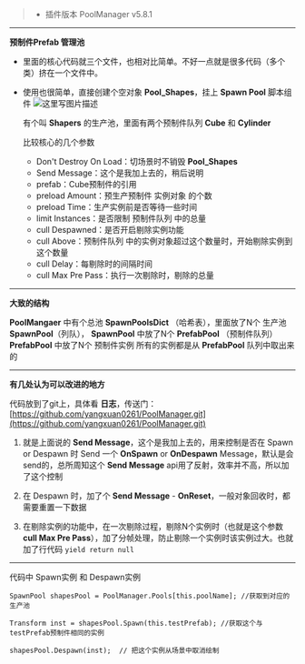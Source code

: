 > - 插件版本 PoolManager v5.8.1

---
**预制件Prefab 管理池**

- 里面的核心代码就三个文件，也相对比简单。不好一点就是很多代码（多个类）挤在一个文件中。
- 使用也很简单，直接创建个空对象 **Pool_Shapes**，挂上 **Spawn Pool** 脚本组件
	![这里写图片描述](http://img.blog.csdn.net/20161022120611508)
	
	有个叫 **Shapers** 的生产池，里面有两个预制件队列 **Cube** 和 **Cylinder**
	
	比较核心的几个参数
	- Don't Destroy On Load：切场景时不销毁 **Pool_Shapes**
	- Send Message：这个是我加上去的，稍后说明
	- prefab：Cube预制件的引用
	- preload Amount：预生产预制件 实例对象 的个数
	- preload Time：生产实例前是否等待一些时间
	- limit Instances：是否限制 预制件队列 中的总量
	- cull Despawned：是否开启剔除实例功能
	- cull Above：预制件队列 中的实例对象超过这个数量时，开始剔除实例到这个数量
	- cull Delay：每剔除时的间隔时间
	- cull Max Pre Pass：执行一次剔除时，剔除的总量

---
**大致的结构**

**PoolMangaer** 中有个总池 **SpawnPoolsDict** （哈希表），里面放了N个 生产池 **SpawnPool**（列队），
**SpawnPool** 中放了N个 **PrefabPool** （预制件队列）
**PrefabPool** 中放了N个 预制件实例
所有的实例都是从 **PrefabPool** 队列中取出来的

---
**有几处认为可以改进的地方**

代码放到了git上，具体看 **日志**，传送门：[https://github.com/yangxuan0261/PoolManager.git](https://github.com/yangxuan0261/PoolManager.git)

1. 就是上面说的 **Send Message**，这个是我加上去的，用来控制是否在 Spawn or Despawn 时 Send 一个 **OnSpawn** or **OnDespawn** Message，默认是会send的，总所周知这个 **Send Message** api用了反射，效率并不高，所以加了这个控制

2. 在 Despawn 时，加了个 **Send Message** - **OnReset**，一般对象回收时，都需要重置一下数据

3. 在剔除实例的功能中，在一次剔除过程，剔除N个实例时（也就是这个参数 **cull Max Pre Pass**），加了分帧处理，防止剔除一个实例时该实例过大。也就加了行代码 `yield return null`

---
代码中 Spawn实例 和 Despawn实例
```
SpawnPool shapesPool = PoolManager.Pools[this.poolName]; //获取到对应的生产池

Transform inst = shapesPool.Spawn(this.testPrefab); //获取这个与testPrefab预制件相同的实例

shapesPool.Despawn(inst);  // 把这个实例从场景中取消绘制
```